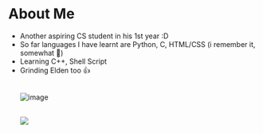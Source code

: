 # About Me
<ul>
  <li> Another aspiring CS student in his 1st year :D </li>
  <li> So far languages I have learnt are Python, C, HTML/CSS (i remember it, somewhat 🗿) </li>
  <li> Learning C++, Shell Script</li>
  <li> Grinding Elden too 👍 </li>
<br>
  
  ![image](https://user-images.githubusercontent.com/71426002/213919721-b19a7c1c-8fbb-4b8c-a4d6-cc47fd048609.png)

</br>

<a href="https://github.com/swapnil-panigrahi/github-readme-stats](https://github-readme-stats.vercel.app/api?username=swapnil-panigrahi&show_icons=true&theme=yeblu)">
  <img align="center" src="https://github-readme-stats.vercel.app/api/pin/?username=anuraghazra&repo=github-readme-stats](https://github-readme-stats.vercel.app/api?username=swapnil-panigrahi&show_icons=true&theme=yeblu)" />
</a>
<a href="https://github.com/anuraghazra/convoycha](https://github-readme-stats.vercel.app/api/top-langs/?username=swapnil-panigrahi&show_icons=true&theme=yeblu>
  <img align="center" src="https://github-readme-stats.vercel.app/api/pin/?username=anuraghazra&repo=convoychat](https://github-readme-stats.vercel.app/api/top-langs/?username=swapnil-panigrahi&show_icons=true&theme=yeblu" />
</a>
